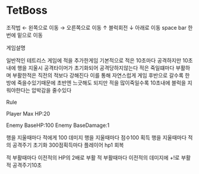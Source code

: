 # TetBoss

 조작법
 ← 왼쪽으로 이동
 → 오른쪽으로 이동
 ↑ 블럭회전
 ↓ 아래로 이동
 space bar 한번에 밑으로 이동


게임설명

일반적인 테트리스 게임에 적을 추가한게임
기본적으로 적은 10초마다 공격하지만 10초내에 행을 지울시 공격타이머가 초기화되어 공격당하지않는다
적은 죽일떄마다 부활하며 부활한적은 직전의 적보다 강해진다 이를 통해 자연스럽게 게임 후반으로 갈수록 한방에 죽을수있기때문에
초반엔 느긋해도 되지만 적을 많이죽일수록 10초내에 블럭을 지워야한다는 압박감을 줄수있다


Rule

Player Max HP:20


Enemy BaseHP:100
Enemy BaseDamage:1

행을 지울때마다 적에게 100 데미지
행을 지울때마다 점수100 획득
행을 지울때마다 적의 공격주기 초기화
300점획득마다 플레이어 hp1 회복

적 부활때마다 이전적의 HP의 2배로 부활
적 부활때마다 이전적의 데미지에 +!로 부활
적 공격주기10초



​

